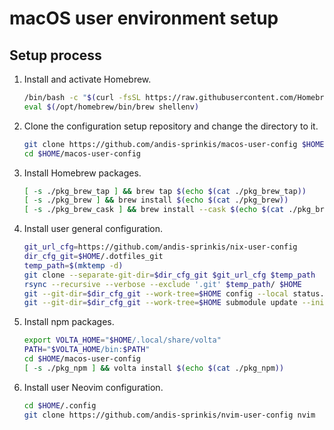 # macOS user environment setup

## Setup process

1. Install and activate Homebrew.
   ```sh
   /bin/bash -c "$(curl -fsSL https://raw.githubusercontent.com/Homebrew/install/HEAD/install.sh)"
   eval $(/opt/homebrew/bin/brew shellenv)
   ```
1. Clone the configuration setup repository and change the directory to it.
   ```sh
   git clone https://github.com/andis-sprinkis/macos-user-config $HOME/macos-user-config
   cd $HOME/macos-user-config
   ```
1. Install Homebrew packages.
   ```sh
   [ -s ./pkg_brew_tap ] && brew tap $(echo $(cat ./pkg_brew_tap))
   [ -s ./pkg_brew ] && brew install $(echo $(cat ./pkg_brew))
   [ -s ./pkg_brew_cask ] && brew install --cask $(echo $(cat ./pkg_brew_cask))
   ```
1. Install user general configuration.
   ```sh
   git_url_cfg=https://github.com/andis-sprinkis/nix-user-config
   dir_cfg_git=$HOME/.dotfiles_git
   temp_path=$(mktemp -d)
   git clone --separate-git-dir=$dir_cfg_git $git_url_cfg $temp_path
   rsync --recursive --verbose --exclude '.git' $temp_path/ $HOME
   git --git-dir=$dir_cfg_git --work-tree=$HOME config --local status.showUntrackedFiles no
   git --git-dir=$dir_cfg_git --work-tree=$HOME submodule update --init
   ```
1. Install npm packages.
   ```sh
   export VOLTA_HOME="$HOME/.local/share/volta"
   PATH="$VOLTA_HOME/bin:$PATH"
   cd $HOME/macos-user-config
   [ -s ./pkg_npm ] && volta install $(echo $(cat ./pkg_npm))
   ```
1. Install user Neovim configuration.
   ```sh
   cd $HOME/.config
   git clone https://github.com/andis-sprinkis/nvim-user-config nvim
   ```
